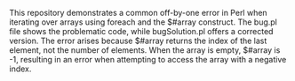 This repository demonstrates a common off-by-one error in Perl when iterating over arrays using foreach and the $#array construct. The bug.pl file shows the problematic code, while bugSolution.pl offers a corrected version.  The error arises because $#array returns the index of the last element, not the number of elements. When the array is empty, $#array is -1, resulting in an error when attempting to access the array with a negative index.